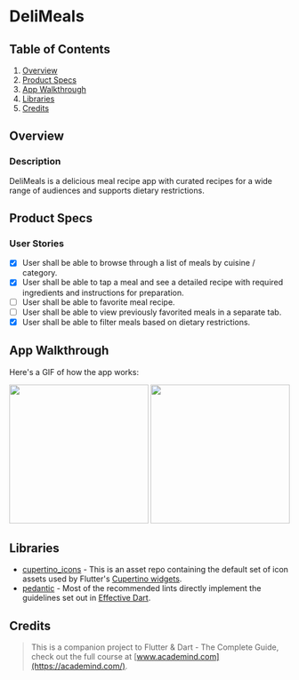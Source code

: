 # DeliMeals

## Table of Contents
1. [Overview](#Overview)
2. [Product Specs](#Product-Specs)
3. [App Walkthrough](#App-Walkthrough)
4. [Libraries](#Libraries)
5. [Credits](#Credits)

## Overview
### Description

DeliMeals is a delicious meal recipe app with curated recipes for a wide range of audiences and supports dietary restrictions.

## Product Specs
### User Stories

- [x] User shall be able to browse through a list of meals by cuisine / category.
- [x] User shall be able to tap a meal and see a detailed recipe with required ingredients and instructions for preparation.
- [ ] User shall be able to favorite meal recipe.
- [ ] User shall be able to view previously favorited meals in a separate tab.
- [x] User shall be able to filter meals based on dietary restrictions.

## App Walkthrough

Here's a GIF of how the app works:

<img src="https://github.com/py415/app-resources/blob/master/flutter/ios/flutter-ios-delimeals.gif" width=250>

<img src="https://github.com/py415/app-resources/blob/master/flutter/android/flutter-android-delimeals.gif" width=250>

## Libraries

- [cupertino_icons](https://github.com/flutter/cupertino_icons) - This is an asset repo containing the default set of icon assets used by Flutter's [Cupertino widgets](https://github.com/flutter/flutter/tree/master/packages/flutter/lib/src/cupertino).
- [pedantic](https://github.com/dart-lang/pedantic) - Most of the recommended lints directly implement the guidelines set out in [Effective Dart](https://dart.dev/guides/language/effective-dart).

## Credits

>This is a companion project to Flutter & Dart - The Complete Guide, check out the full course at [www.academind.com](https://academind.com/).